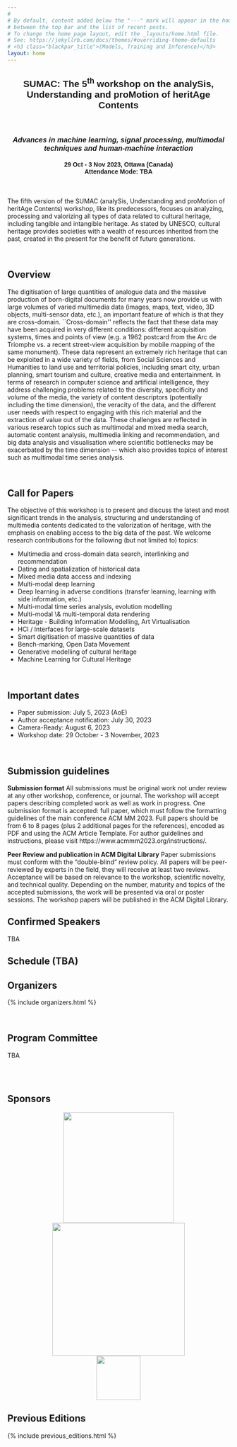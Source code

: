```yaml
---
#
# By default, content added below the "---" mark will appear in the home page
# between the top bar and the list of recent posts.
# To change the home page layout, edit the _layouts/home.html file.
# See: https://jekyllrb.com/docs/themes/#overriding-theme-defaults
# <h3 class="blackpar_title">(Models, Training and Inference)</h3>
layout: home
---
```

<div style="font-family: 'Source Sans Pro', sans-serif; background: url('/2023/images/maple.png') no-repeat; background-size: cover; user-select: none;">
	<center>
		<h2 class="blackpar_title" ><b>SUMAC</b>: The 5<sup>th</sup> workshop on the analySis, Understanding and proMotion of heritAge Contents</h2><br> 
		<i> <h3 class="blackpar_title"> Advances in machine learning, signal processing, multimodal techniques and human-machine interaction</h3> </i>
		<h4 class="blackpar_title">29 Oct - 3 Nov 2023, Ottawa (Canada) <br> <b>Attendance Mode: TBA</b> </h4>
			<!-- (Ballroom C) and <b>Virtual</b> </h3> -->
	</center>
</div>
<br>
<p>
The fifth version of the SUMAC (analySis, Understanding and proMotion of heritAge Contents) workshop, like its predecessors, focuses on analyzing, processing and valorizing all types of data related to cultural heritage, including tangible and intangible heritage. As stated by UNESCO, cultural heritage provides societies with a wealth of resources inherited from the past, created in the present for the benefit of future generations. 
</p>

<br>

<!--
<div class="alert alert-danger" role="alert">
  <h4>Mentoring sessions announcement</h4>
  <p>
  The deadline for submitting papers to our second version of the Efficient Natural Language and Speech Processing (ENLSP-II) workshop is 25th of September. For that we will be scheduling two mentioring online sessions to answer your questions. Please join us:
  <br>
  <ul>
	<li>Tuesday the 6th of September 2022 from 10PM to 11PM (UTC-04:00)</li>
	<li>Wednesday the 7th of September 2022 from 9AM to 10AM (UTC-04:00)</li>
	<li>Tuesday the 13th of September 2022 from 10PM to 11PM (UTC-04:00): <a href="https://welink.zhumu.com/j/134854021">link</a></li>
	<li>Wednesday the 14th of September 2022 from 9AM to 10AM (UTC-04:00): <a href="https://welink.zhumu.com/j/130263276">link</a></li>
  </ul>
  </p>
</div>

<br>
-->

<h2 class="blackpar_title" id="overview">Overview</h2>
<p>
The digitisation of large quantities of analogue data and the massive production of born-digital documents for many years now provide us with large volumes of varied multimedia data (images, maps, text, video, 3D objects, multi-sensor data, etc.), an important feature of which is that they are cross-domain. ``Cross-domain'' reflects the fact that these data may have been acquired in very different conditions: different acquisition systems, times and points of view (e.g. a 1962 postcard from the Arc de Triomphe vs. a recent street-view acquisition by mobile mapping of the same monument). These data represent an extremely rich heritage that can be exploited in a wide variety of fields, from Social Sciences and Humanities to land use and territorial policies, including smart city, urban planning, smart tourism and culture, creative media and entertainment. In terms of research in computer science and artificial intelligence, they address challenging problems related to the diversity, specificity and volume of the media, the variety of content descriptors (potentially including the time dimension), the veracity of the data, and the different user needs with respect to engaging with this rich material and the extraction of value out of the data. These challenges are reflected in various research topics such as multimodal and mixed media search, automatic content analysis, multimedia linking and recommendation, and big data analysis and visualisation where scientific bottlenecks may be exacerbated by the time dimension -- which also provides topics of interest such as multimodal time series analysis.
</p>
<br>
<!-- Call for Papers -->
<h2 class="blackpar_title" id="call_for_papers">Call for Papers</h2>
The objective of this workshop is to present and discuss the latest and most significant trends in the analysis, structuring and understanding of multimedia contents dedicated to the valorization of heritage, with the emphasis on enabling access to the big data of the past. We welcome research contributions for the following (but not limited to) topics:

<ul>
	<li>Multimedia and cross-domain data search, interlinking and recommendation</li>
	<li>Dating and spatialization of historical data</li>
	<li>Mixed media data access and indexing</li>
	<li>Multi-modal deep learning</li>
	<li>Deep learning in adverse conditions (transfer learning, learning with side information, etc.)</li>
	<li>Multi-modal time series analysis, evolution modelling </li>
	<li>Multi-modal \& multi-temporal data rendering</li>
	<li>Heritage - Building Information Modelling, Art Virtualisation</li>
	<li>HCI / Interfaces for large-scale datasets</li>
	<li>Smart digitisation of massive quantities of data</li>
	<li>Bench-marking, Open Data Movement</li>
	<li>Generative modelling of cultural heritage</li>
	<li>Machine Learning for Cultural Heritage</li>
</ul>
<br>

<h2 class="blackpar_title" id="imp_dates">Important dates</h2>
<ul> 
	<li>Paper submission: July 5, 2023 (AoE)</li>
	<li>Author acceptance notification: July 30, 2023</li>
	<li>Camera-Ready: August 6, 2023</li>
	<li>Workshop date: 29 October - 3 November, 2023</li>
</ul>
<br>

<h2 class="blackpar_title" id="submission_guide">Submission guidelines</h2>
<b>Submission format</b> All submissions must be original work not under review at any other workshop, conference, or journal. The workshop will accept papers describing completed work as well as work in progress. One submission format is accepted: full paper, which must follow the formatting guidelines of the main conference ACM MM 2023. Full papers should be from 6 to 8 pages (plus 2 additional pages for the references), encoded as PDF and using the ACM Article Template. For author guidelines and instructions, please visit https://www.acmmm2023.org/instructions/.
<br>

<b>Peer Review and publication in ACM Digital Library</b> Paper submissions must conform with the “double-blind” review policy. All papers will be peer-reviewed by experts in the field, they will receive at least two reviews. Acceptance will be based on relevance to the workshop, scientific novelty, and technical quality. Depending on the number, maturity and topics of the accepted submissions, the work will be presented via oral or poster sessions. The workshop papers will be published in the ACM Digital Library.
<br>


<!--Confirmed Speakers-->
<h2 class="blackpar_title" id="speakers">Confirmed Speakers</h2>
<p>
TBA
<!-- {% include speakers.html %} -->
</p>


<!-- Schedule -->
<h2 class="blackpar_title" id="schedule">Schedule (TBA)</h2>

<!-- Organizers -->
<h2 class="blackpar_title" id="organizers">Organizers</h2>
<p>
{% include organizers.html %}
</p>

<!-- <h2 class="blackpar_title" id="Organizers">Volunteers</h2>
<div class="row_perso">
	<div class="card_perso column_perso justify-content-center" style="margin-left:24%;">
	  <img src="/images/khalil_bibi.png" alt="Khalil Bibi" class="img_card_perso">
	  <div class="container_perso" >
		<center>
		<h6>
			<b>Khalil Bibi</b>
			<br>
			Huawei Noah's Ark Lab
		</h6>
		</center>
	  </div>
	</div>
	<div class="card_perso column_perso">
	  <img src="/images/Soheila.png" alt="Soheila Samiee" class="img_card_perso">
	  <div class="container_perso">
		<center>
		<h6>
			<b>Soheila Samiee</b>
			<br>
			BASF
		</h6>
		</center>
	  </div>
	</div>
</div> -->


<br>

<!-- Technical Committee -->
<h2 class="blackpar_title" id="program_committee">Program Committee</h2>
<p>
TBA
<!-- {% include program_committee.html %} -->
</p>
<br><br>

<h2 class="blackpar_title">Sponsors</h2>
<div class="row">
	<div class="col">
		<center>
			<a href="https://ign.fr/"> <img src="/2023/images/ign.png" width="250px"> </a> 
		</center>
	</div>
	<div class="col">
		<center>
			<a href="https://www.timemachine.eu/"> <img src="/2023/images/TM-logo.png" width="300px"> </a> 
		</center>
	</div>
	<div class="col">
		<center>
			<a href="https://english.zufe.edu.cn/"> <img src="/2023/images/logo_zhejiang2.png" width="100px"> </a> 
		</center>
	</div>
</div>

<!-- <h2 class="blackpar_title">Gold Sponsor</h2>
<div class="row">
	<div class="col">
		<center>
			<img src="/2023/images/BASF_logo.png" width="250px">
		</center>
	</div>
	<div class="col">
		<center>
			<img src="/2023/images/rbc_logo.svg" width="250px">
		</center>
	</div>
</div> -->

<!-- Technical Committee -->
<h2 class="blackpar_title" id="previous_editions">Previous Editions</h2>
<p>
{% include previous_editions.html %}
</p>